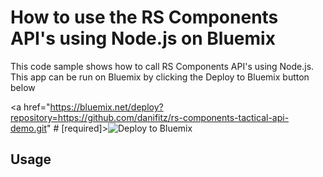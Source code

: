 # How to use the RS Components API's using Node.js on Bluemix

This code sample shows how to call RS Components API's using Node.js. This app
can be run on Bluemix by clicking the Deploy to Bluemix button below

<a href="https://bluemix.net/deploy?repository=https://github.com/danifitz/rs-components-tactical-api-demo.git" # [required]><img src="https://bluemix.net/deploy/button.png" alt="Deploy to Bluemix"></a>

## Usage
